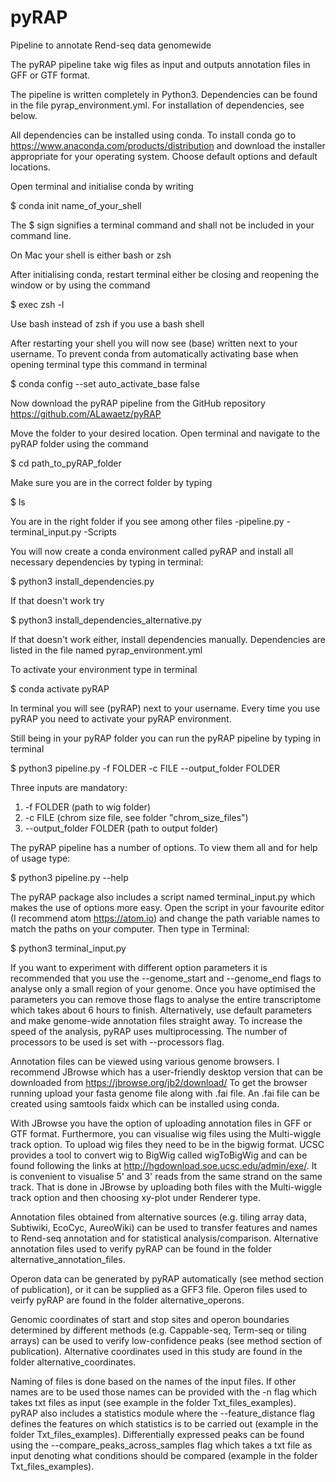 # pyRAP
Pipeline to annotate Rend-seq data genomewide

The pyRAP pipeline take wig files as input and outputs annotation files in GFF or GTF format.

The pipeline is written completely in Python3. Dependencies can be found in the file pyrap_environment.yml. For installation of dependencies, see below.

All dependencies can be installed using conda. To install conda go to
https://www.anaconda.com/products/distribution
and download the installer appropriate for your operating system. Choose default options and default locations.

Open terminal and initialise conda by writing

$ conda init name_of_your_shell

 
The $ sign signifies a terminal command and shall not be included in your command line.

On Mac your shell is either bash or zsh

After initialising conda, restart terminal either be closing and reopening the window or by using the command

$ exec zsh -l

Use bash instead of zsh if you use a bash shell

After restarting your shell you will now see (base) written next to your username. To prevent conda from automatically activating base when opening terminal type this command in terminal

$ conda config --set auto_activate_base false


Now download the pyRAP pipeline from the GitHub repository https://github.com/ALawaetz/pyRAP

Move the folder to your desired location. Open terminal and navigate to the pyRAP folder using the command

$ cd path_to_pyRAP_folder

Make sure you are in the correct folder by typing

$ ls

You are in the right folder if you see among other files
-pipeline.py
-terminal_input.py
-Scripts

You will now create a conda environment called pyRAP and install all necessary dependencies by typing in terminal:

$ python3 install_dependencies.py

If that doesn't work try

$ python3 install_dependencies_alternative.py

If that doesn't work either, install dependencies manually. Dependencies are listed in the file named pyrap_environment.yml

To activate your environment type in terminal

$ conda activate pyRAP

In terminal you will see (pyRAP) next to your username. Every time you use pyRAP you need to activate your pyRAP environment.

Still being in your pyRAP folder you can run the pyRAP pipeline by typing in terminal

$ python3 pipeline.py -f FOLDER -c FILE --output_folder FOLDER

Three inputs are mandatory:
1. -f FOLDER (path to wig folder)
2. -c FILE (chrom size file, see folder "chrom_size_files")
3. --output_folder FOLDER (path to output folder)

The pyRAP pipeline has a number of options. To view them all and for help of usage type:

$ python3 pipeline.py --help

The pyRAP package also includes a script named terminal_input.py which makes the use of options more easy. Open the script in your favourite editor (I recommend atom https://atom.io) and change the path variable names to match the paths on your computer. Then type in Terminal:

$ python3 terminal_input.py

If you want to experiment with different option parameters it is recommended that you use the --genome_start and --genome_end flags to analyse only a small region of your genome. Once you have optimised the parameters you can remove those flags to analyse the entire transcriptome which takes about 6 hours to finish. Alternatively, use default parameters and make genome-wide annotation files straight away. To increase the speed of the analysis, pyRAP uses multiprocessing. The number of processors to be used is set with --processors flag.

Annotation files can be viewed using various genome browsers. I recommend JBrowse which has a user-friendly desktop version that can be downloaded from https://jbrowse.org/jb2/download/
To get the browser running upload your fasta genome file along with .fai file. An .fai file can be created using samtools faidx which can be installed using conda.

With JBrowse you have the option of uploading annotation files in GFF or GTF format. Furthermore, you can visualise wig files using the Multi-wiggle track option. To upload wig files they need to be in the bigwig format. UCSC provides a tool to convert wig to BigWig called wigToBigWig and can be found following the links at http://hgdownload.soe.ucsc.edu/admin/exe/. 
It is convenient to visualise 5' and 3' reads from the same strand on the same track. That is done in JBrowse by uploading both files with the Multi-wiggle track option and then choosing xy-plot under Renderer type.

Annotation files obtained from alternative sources (e.g. tiling array data, Subtiwiki, EcoCyc, AureoWiki) can be used to transfer features and names to Rend-seq annotation and for statistical analysis/comparison. Alternative annotation files used to verify pyRAP can be found in the folder alternative_annotation_files.

Operon data can be generated by pyRAP automatically (see method section of publication), or it can be supplied as a GFF3 file. Operon files used to veirfy pyRAP are found in the folder alternative_operons.

Genomic coordinates of start and stop sites and operon boundaries determined by different methods (e.g. Cappable-seq, Term-seq or tiling arrays) can be used to verify low-confidence peaks (see method section of publication). Alternative coordinates used in this study are found in the folder alternative_coordinates.

Naming of files is done based on the names of the input files. If other names are to be used those names can be provided with the -n flag which takes txt files as input (see example in the folder Txt_files_examples). pyRAP also includes a statistics module where the --feature_distance flag defines the features on which statistics is to be carried out (example in the folder Txt_files_examples). Differentially expressed peaks can be found using the --compare_peaks_across_samples flag which takes a txt file as input denoting what conditions should be compared (example in the folder Txt_files_examples).


